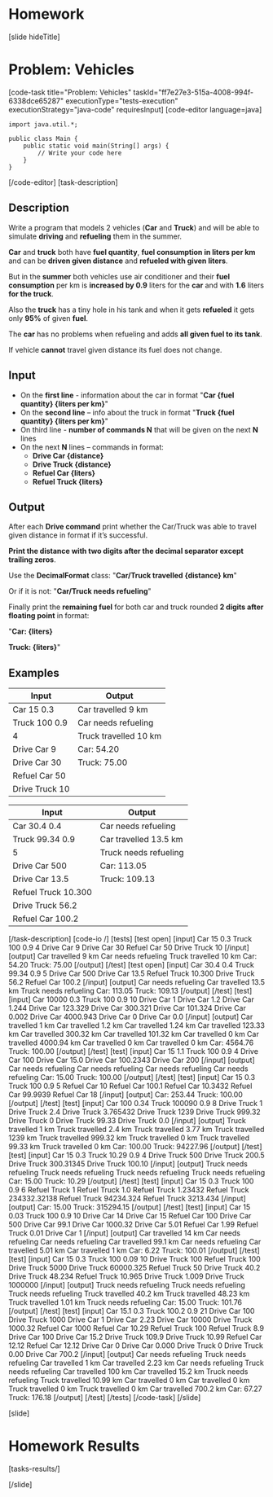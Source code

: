 # Homework

[slide hideTitle]
# Problem: Vehicles
[code-task title="Problem: Vehicles" taskId="ff7e27e3-515a-4008-994f-6338dce65287" executionType="tests-execution" executionStrategy="java-code" requiresInput]
[code-editor language=java]
```
import java.util.*;

public class Main {
    public static void main(String[] args) {
        // Write your code here
    }
}
```
[/code-editor]
[task-description]
## Description
Write a program that models 2 vehicles (**Car** and **Truck**) and will be able to simulate **driving** and **refueling** them in the summer. 

**Car** and **truck** both have **fuel quantity**, **fuel consumption in liters per km** and can be **driven given distance** and **refueled with given liters**. 

But in the **summer** both vehicles use air conditioner and their **fuel consumption** per km is **increased by 0.9** liters for the **car** and with **1.6** liters **for the truck**. 

Also the **truck** has a tiny hole in his tank and when it gets **refueled** it gets only **95%** of given **fuel**. 

The **car** has no problems when refueling and adds **all given fuel to its tank**. 

If vehicle **cannot** travel given distance its fuel does not change.
## Input
- On the **first line** - information about the car in format "**Car {fuel quantity} {liters per km}**"
- On the **second line** – info about the truck in format "**Truck {fuel quantity} {liters per km}**"
- On third line - **number of commands N** that will be given on the next **N** lines
- On the next **N** lines – commands in format:
    - **Drive Car {distance}**
    - **Drive Truck {distance}**
    - **Refuel Car {liters}**
    - **Refuel Truck {liters}**
## Output
After each **Drive command** print whether the Car/Truck was able to travel given distance in format if it’s successful. 

**Print the distance with two digits after the decimal separator except trailing zeros**. 

Use the **DecimalFormat** class: "**Car/Truck travelled {distance} km**"

Or if it is not: "**Car/Truck needs refueling**"

Finally print the **remaining fuel** for both car and truck rounded **2 digits after floating point** in format:

"**Car: {liters}**

**Truck: {liters}**"


## Examples
| **Input** | **Output** |
| --- | --- |
| Car 15 0.3 | Car travelled 9 km |
| Truck 100 0.9 | Car needs refueling |
| 4 | Truck travelled 10 km |
| Drive Car 9 | Car: 54.20 |
| Drive Car 30 | Truck: 75.00 |
| Refuel Car 50 |  |
| Drive Truck 10 |  |

| **Input** | **Output** |
| --- | --- |
| Car 30.4 0.4 | Car needs refueling |
| Truck 99.34 0.9 | Car travelled 13.5 km |
| 5 | Truck needs refueling |
| Drive Car 500 | Car: 113.05 |
| Drive Car 13.5 | Truck: 109.13 |
| Refuel Truck 10.300 |  |
| Drive Truck 56.2 |  |
| Refuel Car 100.2 |  |

[/task-description]
[code-io /]
[tests]
[test open]
[input]
Car 15 0.3
Truck 100 0.9
4
Drive Car 9
Drive Car 30
Refuel Car 50
Drive Truck 10
[/input]
[output]
Car travelled 9 km
Car needs refueling
Truck travelled 10 km
Car: 54.20
Truck: 75.00
[/output]
[/test]
[test open]
[input]
Car 30.4 0.4
Truck 99.34 0.9
5
Drive Car 500
Drive Car 13.5
Refuel Truck 10.300
Drive Truck 56.2
Refuel Car 100.2
[/input]
[output]
Car needs refueling
Car travelled 13.5 km
Truck needs refueling
Car: 113.05
Truck: 109.13
[/output]
[/test]
[test]
[input]
Car 10000 0.3
Truck 100 0.9
10
Drive Car 1
Drive Car 1.2
Drive Car 1.244
Drive Car 123.329
Drive Car 300.321
Drive Car 101.324
Drive Car 0.002
Drive Car 4000.943
Drive Car 0
Drive Car 0.0
[/input]
[output]
Car travelled 1 km
Car travelled 1.2 km
Car travelled 1.24 km
Car travelled 123.33 km
Car travelled 300.32 km
Car travelled 101.32 km
Car travelled 0 km
Car travelled 4000.94 km
Car travelled 0 km
Car travelled 0 km
Car: 4564.76
Truck: 100.00
[/output]
[/test]
[test]
[input]
Car 15 1.1
Truck 100 0.9
4
Drive Car 100
Drive Car 15.0
Drive Car 100.2343
Drive Car 200
[/input]
[output]
Car needs refueling
Car needs refueling
Car needs refueling
Car needs refueling
Car: 15.00
Truck: 100.00
[/output]
[/test]
[test]
[input]
Car 15 0.3
Truck 100 0.9
5
Refuel Car 10
Refuel Car 100.1
Refuel Car 10.3432
Refuel Car 99.9939
Refuel Car 18
[/input]
[output]
Car: 253.44
Truck: 100.00
[/output]
[/test]
[test]
[input]
Car 100 0.34
Truck 100090 0.9
8
Drive Truck 1
Drive Truck 2.4
Drive Truck 3.765432
Drive Truck 1239
Drive Truck 999.32
Drive Truck 0
Drive Truck 99.33
Drive Truck 0.0
[/input]
[output]
Truck travelled 1 km
Truck travelled 2.4 km
Truck travelled 3.77 km
Truck travelled 1239 km
Truck travelled 999.32 km
Truck travelled 0 km
Truck travelled 99.33 km
Truck travelled 0 km
Car: 100.00
Truck: 94227.96
[/output]
[/test]
[test]
[input]
Car 15 0.3
Truck 10.29 0.9
4
Drive Truck 500
Drive Truck 200.5
Drive Truck 300.31345
Drive Truck 100.10
[/input]
[output]
Truck needs refueling
Truck needs refueling
Truck needs refueling
Truck needs refueling
Car: 15.00
Truck: 10.29
[/output]
[/test]
[test]
[input]
Car 15 0.3
Truck 100 0.9
6
Refuel Truck 1
Refuel Truck 1.0
Refuel Truck 1.23432
Refuel Truck 234332.32138
Refuel Truck 94234.324
Refuel Truck 3213.434
[/input]
[output]
Car: 15.00
Truck: 315294.15
[/output]
[/test]
[test]
[input]
Car 15 0.03
Truck 100 0.9
10
Drive Car 14
Drive Car 15
Refuel Car 100
Drive Car 500
Drive Car 99.1
Drive Car 1000.32
Drive Car 5.01
Refuel Car 1.99
Refuel Truck 0.01
Drive Car 1
[/input]
[output]
Car travelled 14 km
Car needs refueling
Car needs refueling
Car travelled 99.1 km
Car needs refueling
Car travelled 5.01 km
Car travelled 1 km
Car: 6.22
Truck: 100.01
[/output]
[/test]
[test]
[input]
Car 15 0.3
Truck 100 0.09
10
Drive Truck 100
Refuel Truck 100
Drive Truck 5000
Drive Truck 60000.325
Refuel Truck 50
Drive Truck 40.2
Drive Truck 48.234
Refuel Truck 10.965
Drive Truck 1.009
Drive Truck 1000000
[/input]
[output]
Truck needs refueling
Truck needs refueling
Truck needs refueling
Truck travelled 40.2 km
Truck travelled 48.23 km
Truck travelled 1.01 km
Truck needs refueling
Car: 15.00
Truck: 101.76
[/output]
[/test]
[test]
[input]
Car 15.1 0.3
Truck 100.2 0.9
21
Drive Car 100
Drive Truck 1000
Drive Car 1
Drive Car 2.23
Drive Car 10000
Drive Truck 1000.32
Refuel Car 1000
Refuel Car 10.29
Refuel Truck 100
Refuel Truck 8.9
Drive Car 100
Drive Car 15.2
Drive Truck 109.9
Drive Truck 10.99
Refuel Car 12.12
Refuel Car 12.12
Drive Car 0
Drive Car 0.000
Drive Truck 0
Drive Truck 0.00
Drive Car 700.2
[/input]
[output]
Car needs refueling
Truck needs refueling
Car travelled 1 km
Car travelled 2.23 km
Car needs refueling
Truck needs refueling
Car travelled 100 km
Car travelled 15.2 km
Truck needs refueling
Truck travelled 10.99 km
Car travelled 0 km
Car travelled 0 km
Truck travelled 0 km
Truck travelled 0 km
Car travelled 700.2 km
Car: 67.27
Truck: 176.18
[/output]
[/test]
[/tests]
[/code-task]
[/slide]


[slide]
# Homework Results
[tasks-results/]

[/slide]